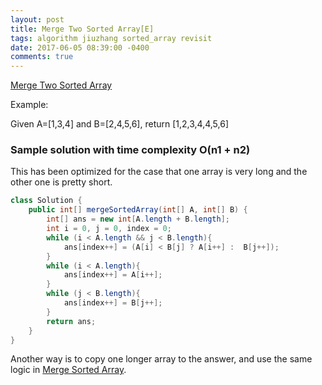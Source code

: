 ```yaml
---
layout: post
title: Merge Two Sorted Array[E]
tags: algorithm jiuzhang sorted_array revisit
date: 2017-06-05 08:39:00 -0400
comments: true
---
```

<a href="http://www.lintcode.com/en/problem/merge-two-sorted-arrays/" target="_blank">Merge Two Sorted Array</a>

Example:

Given A=[1,3,4] and B=[2,4,5,6], return [1,2,3,4,4,5,6]

### Sample solution with time complexity O(n1 + n2) 

This has been optimized for the case that one array is very long and the other one is pretty short.

```java
class Solution {
    public int[] mergeSortedArray(int[] A, int[] B) {
        int[] ans = new int[A.length + B.length];
        int i = 0, j = 0, index = 0;
        while (i < A.length && j < B.length){
            ans[index++] = (A[i] < B[j] ? A[i++] :  B[j++]);
        }
        while (i < A.length){
            ans[index++] = A[i++];
        }
        while (j < B.length){
            ans[index++] = B[j++];
        }
        return ans;
    }
}
```

Another way is to copy one longer array to the answer, and use the same logic in [Merge Sorted Array]({{site.baseurl}}/2017/06/05/algorithm-mergeSortedArray.html).


